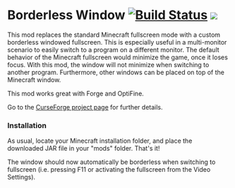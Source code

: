 # Borderless Window [![Build Status](https://github.com/Nekeras/borderless/actions/workflows/build.yml/badge.svg?branch=master)](https://github.com/Nekeras/borderless) [![](http://cf.way2muchnoise.eu/versions/borderless.svg)](https://www.curseforge.com/minecraft/mc-mods/borderless)
This mod replaces the standard Minecraft fullscreen mode with a custom borderless windowed fullscreen. This is especially useful in a multi-monitor scenario to easily switch to a program on a different monitor. The default behavior of the Minecraft fullscreen would minimize the game, once it loses focus. With this mod, the window will not minimize when switching to another program. Furthermore, other windows can be placed on top of the Minecraft window.

This mod works great with Forge and OptiFine.

Go to the [CurseForge project page](https://www.curseforge.com/minecraft/mc-mods/borderless) for further details.
 
### Installation

As usual, locate your Minecraft installation folder, and place the downloaded JAR file in your "mods" folder. That's it!

The window should now automatically be borderless when switching to fullscreen (i.e. pressing F11 or activating the fullscreen from the Video Settings).

